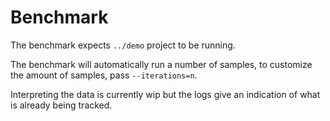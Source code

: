 # Benchmark

The benchmark expects `../demo` project to be running.

The benchmark will automatically run a number of samples, to customize the amount of samples, pass `--iterations=n`.

Interpreting the data is currently wip but the logs give an indication of what is already being tracked.